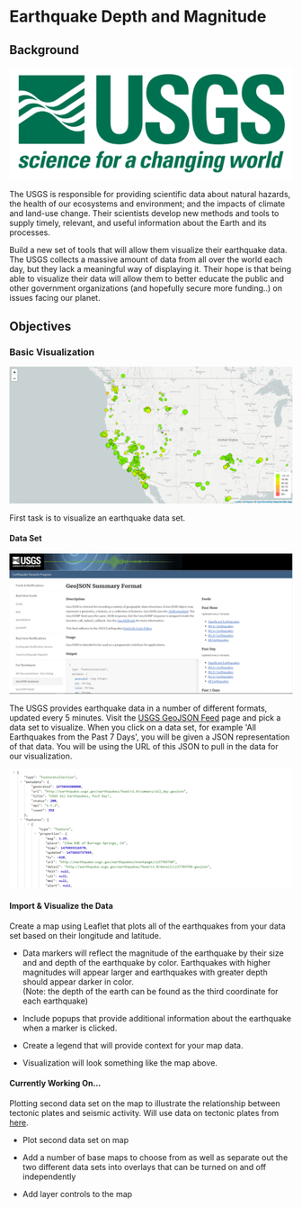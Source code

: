 # Earthquake Depth and Magnitude

## Background

![1-Logo](Images/1-Logo.png)

The USGS is responsible for providing scientific data about natural hazards, the health of our ecosystems and environment; and the impacts of climate and land-use change. Their scientists develop new methods and tools to supply timely, relevant, and useful information about the Earth and its processes.

Build a new set of tools that will allow them visualize their earthquake data. The USGS collects a massive amount of data from all over the world each day, but they lack a meaningful way of displaying it. Their hope is that being able to visualize their data will allow them to better educate the public and other government organizations (and hopefully secure more funding..) on issues facing our planet.


## Objectives

### Basic Visualization

![2-BasicMap](Images/2-BasicMap.png)

First task is to visualize an earthquake data set.

#### Data Set

   ![3-Data](Images/3-Data.png)

   The USGS provides earthquake data in a number of different formats, updated every 5 minutes. Visit the [USGS GeoJSON Feed](http://earthquake.usgs.gov/earthquakes/feed/v1.0/geojson.php) page and pick a data set to visualize. When you click on a data set, for example 'All Earthquakes from the Past 7 Days', you will be given a JSON representation of that data. You will be using the URL of this JSON to pull in the data for our visualization.

   ![4-JSON](Images/4-JSON.png)

#### Import & Visualize the Data

   Create a map using Leaflet that plots all of the earthquakes from your data set based on their longitude and latitude.

   * Data markers will reflect the magnitude of the earthquake by their size and and depth of the earthquake by color. Earthquakes with higher magnitudes will appear larger and earthquakes with greater depth should appear darker in color.  
	(Note: the depth of the earth can be found as the third coordinate for each earthquake)

   * Include popups that provide additional information about the earthquake when a marker is clicked.

   * Create a legend that will provide context for your map data.

   * Visualization will look something like the map above.

#### Currently Working On...

Plotting second data set on the map to illustrate the relationship between tectonic plates and seismic activity.  Will use data on tectonic plates from [here](https://github.com/fraxen/tectonicplates). 

   * Plot second data set on map 

   * Add a number of base maps to choose from as well as separate out the two different data sets into overlays that can be turned on and off independently 

   * Add layer controls to the map
